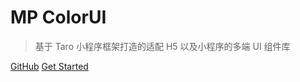 # MP ColorUI
> 基于 Taro 小程序框架打造的适配 H5 以及小程序的多端 UI 组件库

[GitHub](https://github.com/yinLiangDream/mp-colorui)
[Get Started](/home/quick)
